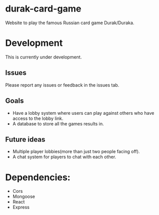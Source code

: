 # durak-card-game
Website to play the famous Russian card game Durak/Duraka.

# Development
This is currently under development.
## Issues
Please report any issues or feedback in the issues tab.
## Goals
- Have a lobby system where users can play against others who have access to the lobby link.
- A database to store all the games results in.
## Future ideas
- Multiple player lobbies(more than just two people facing off).
- A chat system for players to chat with each other.

# Dependencies:
- Cors
- Mongoose
- React
- Express